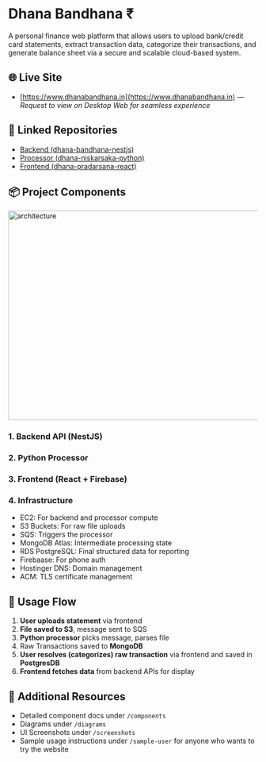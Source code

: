 # Dhana Bandhana ₹

A personal finance web platform that allows users to upload bank/credit card statements, extract transaction data, categorize their transactions, and generate balance sheet via a secure and scalable cloud-based system.

## 🌐 Live Site

* [https://www.dhanabandhana.in](https://www.dhanabandhana.in) — *Request to view on Desktop Web for seamless experience*

## 🔗 Linked Repositories

* [Backend (dhana-bandhana-nestjs)](https://github.com/bhavikparmar7/dhana-bandhana-nestjs)
* [Processor (dhana-niskarsaka-python)](https://github.com/bhavikparmar7/dhana-niskarsaka-python)
* [Frontend (dhana-pradarsana-react)](https://github.com/bhavikparmar7/dhana-pradarsana-react)

## 📦 Project Components

<img width="601" height="422" alt="architecture" src="https://github.com/user-attachments/assets/64ffb06c-fd0a-4a54-825d-e57f88644e31" />

### 1. **Backend API** (NestJS)
### 2. **Python Processor**
### 3. **Frontend** (React + Firebase)
### 4. **Infrastructure**

* EC2: For backend and processor compute
* S3 Buckets: For raw file uploads
* SQS: Triggers the processor
* MongoDB Atlas: Intermediate processing state
* RDS PostgreSQL: Final structured data for reporting
* Firebaase: For phone auth
* Hostinger DNS: Domain management
* ACM: TLS certificate management

## 🔹 Usage Flow

1. **User uploads statement** via frontend
2. **File saved to S3**, message sent to SQS
3. **Python processor** picks message, parses file
4. Raw Transactions saved to **MongoDB**
5. **User resolves (categorizes) raw transaction** via frontend and saved in **PostgresDB**
6. **Frontend fetches data** from backend APIs for display

## 🔖 Additional Resources

* Detailed component docs under `/components`
* Diagrams under `/diagrams`
* UI Screenshots under `/screenshots`
* Sample usage instructions under `/sample-user` for anyone who wants to try the website
